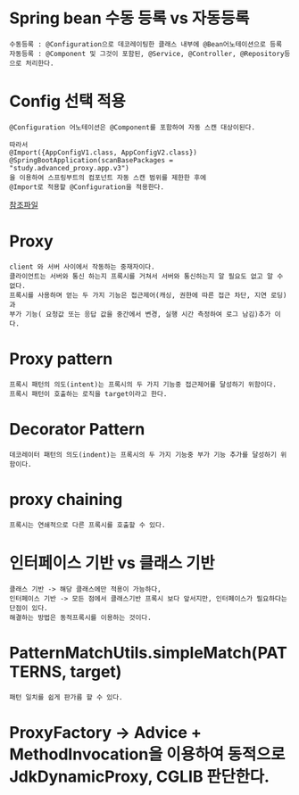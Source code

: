 # Spring bean 수동 등록 vs 자동등록
    수동등록 : @Configuration으로 데코레이팅한 클래스 내부에 @Bean어노테이션으로 등록
    자동등록 : @Component 및 그것이 포함된, @Service, @Controller, @Repository등으로 처리한다.

# Config 선택 적용
    @Configuration 어노테이션은 @Component를 포함하여 자동 스캔 대상이된다.
    
    따라서
    @Import({AppConfigV1.class, AppConfigV2.class})
    @SpringBootApplication(scanBasePackages = "study.advanced_proxy.app.v3")
    을 이용하여 스프링부트의 컴포넌트 자동 스캔 범위를 제한한 후에
    @Import로 적용할 @Configuration을 적용한다.
[참조파일](./src/main/java/study/advanced_proxy/AdvancedProxyApplication.java)

# Proxy
    client 와 서버 사이에서 작동하는 중재자이다.
    클라이언트는 서버와 통신 하는지 프록시를 거쳐서 서버와 통신하는지 알 필요도 없고 알 수 없다.
    프록시를 사용하며 얻는 두 가지 기능은 접근제어(캐싱, 권한에 따른 접근 차단, 지연 로딩)과
    부가 기능( 요청값 또는 응답 값을 중간에서 변경, 실행 시간 측정하여 로그 남김)추가 이다.

# Proxy pattern
    프록시 패턴의 의도(intent)는 프록시의 두 가지 기능중 접근제어를 달성하기 위함이다.
    프록시 패턴이 호출하는 로직을 target이라고 한다.
# Decorator Pattern
    데코레이터 패턴의 의도(indent)는 프록시의 두 가지 기능중 부가 기능 추가를 달성하기 위함이다.
# proxy chaining
    프록시는 연쇄적으로 다른 프록시를 호출할 수 있다.
# 인터페이스 기반 vs 클래스 기반
    클래스 기반 -> 해당 클래스에만 적용이 가능하다, 
    인터페이스 기반 -> 모든 점에서 클래스기반 프록시 보다 앞서지만, 인터페이스가 필요하다는 단점이 있다.
    해결하는 방법은 동적프록시를 이용하는 것이다.

# PatternMatchUtils.simpleMatch(PATTERNS, target)
    패턴 일치를 쉽게 판가름 할 수 있다.
# ProxyFactory -> Advice + MethodInvocation을 이용하여 동적으로 JdkDynamicProxy, CGLIB 판단한다.